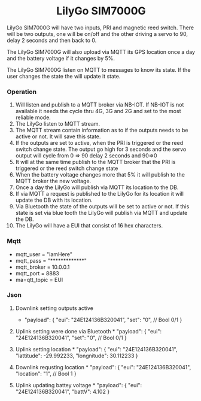 <h1 align = "center">LilyGo SIM7000G</h1>

LilyGo SIM7000G will have two inputs, PRI and magnetic reed switch. There will be two outputs, one will be on/off and the other driving a servo to 90, delay 2 seconds and then back to 0.

The LilyGo SIM7000G will also upload via MQTT its GPS location once a day and the battery voltage if it changes by 5%.

The LilyGo SIM7000G listen on MQTT to messages to know its state. If the user changes the state the will update it state.

### Operation

1. Will listen and publish to a MQTT broker via NB-IOT. If NB-IOT is not available it needs the cycle thru 4G, 3G and 2G and set to the most reliable mode.
2. The LilyGo listen to MQTT stream.
3. The MQTT stream contain information as to if the outputs needs to be active or not. It will save this state.
4. If the outputs are set to active, when the PRI is triggered or the reed switch change state. The output go high for 3 seconds and the servo output will cycle from 0 => 90 delay 2 seconds and 90=>0 
5. It will at the same time publish to the MQTT broker that the PRI is triggered or the reed switch change state
6. When the battery voltage changes more that 5% it will publish to the MQTT broker the new voltage.
7. Once a day the LilyGo will publish via MQTT its location to the DB.
8. If via MQTT a request is published to the LilyGo for its location it will update the DB with its location.
9. Via Bluetooth the state of the outputs will be set to active or not. If this state is set via blue tooth the LilyGo will publish via MQTT and update the DB.
10. The LilyGo will have a EUI that consist of 16 hex characters.

### Mqtt

* []()mqtt_user = "IamHere"
* []()mqtt_pass = "*************"
* []()mqtt_broker = 10.0.0.1
* []()mqtt_port = 8883
* []()ma=qtt_topic = EUI


### Json

1. Downlink setting outputs active
      * []()"payload": {
            "eui": "24E124136B320041",
            "set": "0", // Bool 0/1
        }

2. Uplink setting were done via Bluetooth
         * []()"payload": {
            "eui": "24E124136B320041",
            "set": "0", // Bool 0/1
         }

3. Uplink setting location
         * []()"payload": {
            "eui": "24E124136B320041",
            "lattitude": -29.992233,
            "longnitude": 30.112233
         }

4. Downlink requsting location
         * []()"payload": {
            "eui": "24E124136B320041",
            "location":  "1", // Bool 1
         }

5. Uplink updating battey voltage
         * []()"payload": {
            "eui": "24E124136B320041",
            "battV":  4.102
         }